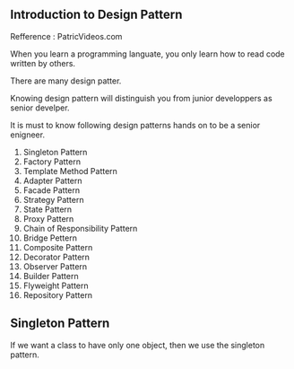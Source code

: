 ## Introduction to Design Pattern

Refference : PatricVideos.com

When you learn a programming languate, you only learn how to read code written by others.

There are many design patter.

Knowing design pattern will distinguish you from junior developpers as senior develper.

It is must to know following design patterns hands on to be a senior enigneer.

1.  Singleton Pattern
2.  Factory Pattern
3.  Template Method Pattern
4.  Adapter Pattern
5.  Facade Pattern
6.  Strategy Pattern
7.  State Pattern
8.  Proxy Pattern
9.  Chain of Responsibility Pattern
10. Bridge Pettern
11. Composite Pattern
12. Decorator Pattern
13. Observer Pattern
14. Builder Pattern
15. Flyweight Pattern
16. Repository Pattern


## Singleton Pattern

If we want a class to have only one object, then we use the singleton pattern.


